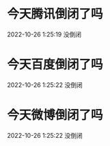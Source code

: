 # 今天腾讯倒闭了吗

2022-10-26 1:25:19 没倒闭

# 今天百度倒闭了吗

2022-10-26 1:25:22 没倒闭

# 今天微博倒闭了吗

2022-10-26 1:25:22 没倒闭

